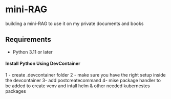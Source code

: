 # mini-RAG
building a mini-RAG to use it on my private documents and books

## Requirements 

- Python 3.11 or later


#### Install Python Using DevContainer

1 - create .devcontainer folder
2 - make sure you have the right setup inside the devcontainer
3- add postcreatecommand
4- mise package handler to be added to create venv and intall helm & other needed kubernestes packages


